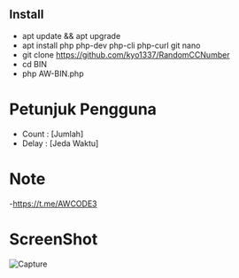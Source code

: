 ## Install

- apt update && apt upgrade 
- apt install php php-dev php-cli php-curl git nano
- git clone https://github.com/kyo1337/RandomCCNumber
- cd BIN
- php AW-BIN.php

# Petunjuk Pengguna
- Count : [Jumlah]
- Delay : [Jeda Waktu]

# Note
-https://t.me/AWCODE3

# ScreenShot
![Capture](https://user-images.githubusercontent.com/33697576/79110404-88b6a080-7da4-11ea-99c9-c0d261e89ee8.PNG)